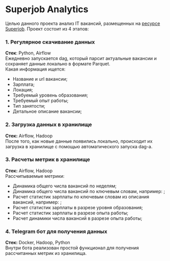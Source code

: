 # Superjob Analytics

Целью данного проекта анализ IT вакансий, размещенных на [ресурсе Superjob](www.superjob.ru/vakansii/it-internet-svyaz-telekom/). Проект состоит из 4 этапов:

### 1. Регулярное скачивание данных
**Стек**: Python, Airflow </br>
Ежедневно запускается dag, который парсит актуальные вакансии и сохраняет данные локально в формате Parquet. </br>
Какая информация ищется:
- Название и url вакансии;
- Зарплата;
- Локация;
- Требуемый уровень образования;
- Требуемый опыт работы;
- Тип занятости;
- Детальное описание вакансии;


### 2. Загрузка данных в хранилище
**Стек:** Airflow, Hadoop </br>
После того, как новые данные появились локально, происходит их загрузка в хранилище с помощью автоматического запуска dag-а.

### 3. Расчеты метрик в хранилище
**Стек:** Airflow, Hadoop </br>
Рассчитываемые метрики:
- Динамика общего числа вакансий по неделям;
- Динамика общего числа вакансий по ключевым словам, например: ;
- Расчет статистик зарплаты по ключевым словам из описания вакансий, например: ;
- Расчет статистик зарплаты в разрезе уровня образования;
- Расчет статистик зарплаты в разрезе опыта работы;
- Расчет динамики числа вакансий в разрезе опыта работы;

### 4. Telegram бот для получения данных
**Стек:** Docker, Hadoop, Python </br>
Внутри бота реализован простой функционал для получения рассчитанных метрик из хранилища.

